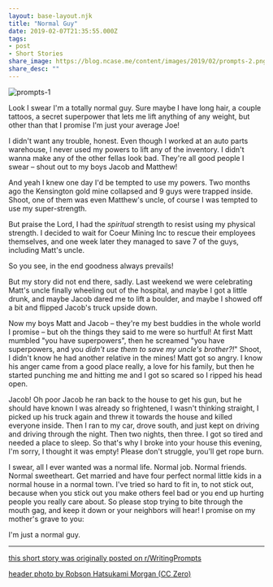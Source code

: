 ```yaml
---
layout: base-layout.njk
title: "Normal Guy"
date: 2019-02-07T21:35:55.000Z
tags:
- post
- Short Stories
share_image: https://blog.ncase.me/content/images/2019/02/prompts-2.png
share_desc: ""
---
```


![prompts-1](/content/images/2019/02/prompts-1.png)

Look I swear I'm a totally normal guy. Sure maybe I have long hair, a couple tattoos, a secret superpower that lets me lift anything of any weight, but other than that I promise I'm just your average Joe!

I didn't want any trouble, honest. Even though I worked at an auto parts warehouse, I never used my powers to lift any of the inventory. I didn't wanna make any of the other fellas look bad. They're all good people I swear – shout out to my boys Jacob and Matthew!

And yeah I knew one day I'd be tempted to use my powers. Two months ago the Kensington gold mine collapsed and 9 guys were trapped inside. Shoot, one of them was even Matthew's uncle, of course I was tempted to use my super-strength.

But praise the Lord, I had the _spiritual_ strength to resist using my physical strength. I decided to wait for Coeur Mining Inc to rescue their employees themselves, and one week later they managed to save 7 of the guys, including Matt's uncle.

So you see, in the end goodness always prevails!

But my story did not end there, sadly. Last weekend we were celebrating Matt's uncle finally wheeling out of the hospital, and maybe I got a little drunk, and maybe Jacob dared me to lift a boulder, and maybe I showed off a bit and flipped Jacob's truck upside down.

Now my boys Matt and Jacob – they're my best buddies in the whole world I promise – but oh the things they said to me were so hurtful! At first Matt mumbled "you have superpowers", then he screamed "you have superpowers, and you _didn't use them to save my uncle's brother?!_" Shoot, I didn't know he had another relative in the mines! Matt got so angry. I know his anger came from a good place really, a love for his family, but then he started punching me and hitting me and I got so scared so I ripped his head open.

Jacob! Oh poor Jacob he ran back to the house to get his gun, but he should have known I was already so frightened, I wasn't thinking straight, I picked up his truck again and threw it towards the house and killed everyone inside. Then I ran to my car, drove south, and just kept on driving and driving through the night. Then two nights, then three. I got so tired and needed a place to sleep. So that's why I broke into your house this evening, I'm sorry, I thought it was empty! Please don't struggle, you'll get rope burn.

I swear, all I ever wanted was a normal life. Normal job. Normal friends. Normal sweetheart. Get married and have four perfect normal little kids in a normal house in a normal town. I've tried so hard to fit in, to not stick out, because when you stick out you make others feel bad or you end up hurting people you really care about. So please stop trying to bite through the mouth gag, and keep it down or your neighbors will hear! I promise on my mother's grave to you:

I'm just a normal guy.

* * *

[this short story was originally posted on r/WritingPrompts](https://www.reddit.com/r/WritingPrompts/comments/ao5vu0/wp_you_are_greg_a_19_year_old_man_living_in/efyjj3f/)

[header photo by Robson Hatsukami Morgan (CC Zero)](https://unsplash.com/photos/RTDMLoPUyVI)
